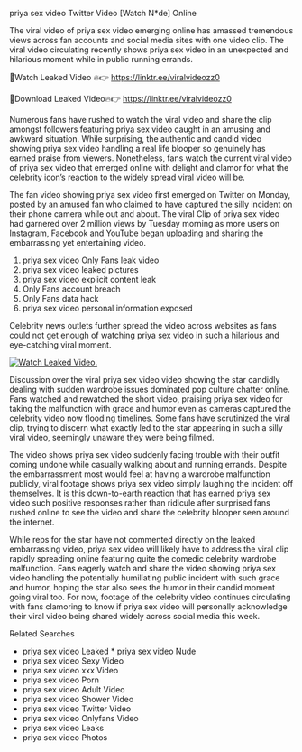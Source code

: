 ﻿priya sex video Twitter Video [Watch N*de] Online

The viral video of ﻿priya sex video emerging online has amassed tremendous views across fan accounts and social media sites with one video clip. The viral video circulating recently shows ﻿priya sex video in an unexpected and hilarious moment while in public running errands. 

🔴Watch Leaked Video 🔥👉  https://linktr.ee/viralvideozz0 

🔴Download Leaked Video🔥👉  https://linktr.ee/viralvideozz0 

Numerous fans have rushed to watch the viral video and share the clip amongst followers featuring ﻿priya sex video caught in an amusing and awkward situation. While surprising, the authentic and candid video showing ﻿priya sex video handling a real life blooper so genuinely has earned praise from viewers. Nonetheless, fans watch the current viral video of ﻿priya sex video that emerged online with delight and clamor for what the celebrity icon’s reaction to the widely spread viral video will be.

The fan video showing ﻿priya sex video first emerged on Twitter on Monday, posted by an amused fan who claimed to have captured the silly incident on their phone camera while out and about. The viral Clip of ﻿priya sex video had garnered over 2 million views by Tuesday morning as more users on Instagram, Facebook and YouTube began uploading and sharing the embarrassing yet entertaining video. 

1. ﻿priya sex video Only Fans leak video
2. ﻿priya sex video leaked pictures
3. ﻿priya sex video explicit content leak
4. Only Fans account breach
5. Only Fans data hack
6. ﻿priya sex video personal information exposed

Celebrity news outlets further spread the video across websites as fans could not get enough of watching ﻿priya sex video in such a hilarious and eye-catching viral moment. 

[![Watch Leaked Video.](https://miro.medium.com/v2/resize:fit:828/format:webp/1*cilzJN44JGOrTw9NJCrNHA.gif "Watch Leaked Video")](https://linktr.ee/viralvideozz0)

Discussion over the viral ﻿priya sex video video showing the star candidly dealing with sudden wardrobe issues dominated pop culture chatter online. Fans watched and rewatched the short video, praising ﻿priya sex video for taking the malfunction with grace and humor even as cameras captured the celebrity video now flooding timelines. Some fans have scrutinized the viral clip, trying to discern what exactly led to the star appearing in such a silly viral video, seemingly unaware they were being filmed.

The video shows ﻿priya sex video suddenly facing trouble with their outfit coming undone while casually walking about and running errands. Despite the embarrassment most would feel at having a wardrobe malfunction publicly, viral footage shows ﻿priya sex video simply laughing the incident off themselves. It is this down-to-earth reaction that has earned ﻿priya sex video such positive responses rather than ridicule after surprised fans rushed online to see the video and share the celebrity blooper seen around the internet.  

While reps for the star have not commented directly on the leaked embarrassing video, ﻿priya sex video will likely have to address the viral clip rapidly spreading online featuring quite the comedic celebrity wardrobe malfunction. Fans eagerly watch and share the video showing ﻿priya sex video handling the potentially humiliating public incident with such grace and humor, hoping the star also sees the humor in their candid moment going viral too. For now, footage of the celebrity video continues circulating with fans clamoring to know if ﻿priya sex video will personally acknowledge their viral video being shared widely across social media this week.

Related Searches
* ﻿priya sex video Leaked
﻿* priya sex video Nude
* ﻿priya sex video Sexy Video
* ﻿priya sex video xxx Video
* ﻿priya sex video Porn
* ﻿priya sex video Adult Video
* ﻿priya sex video Shower Video
* ﻿priya sex video Twitter Video
* ﻿priya sex video Onlyfans Video
* ﻿priya sex video Leaks
* ﻿priya sex video Photos